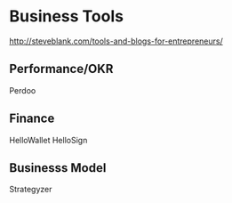 Business Tools
==============

http://steveblank.com/tools-and-blogs-for-entrepreneurs/

Performance/OKR
---------------

Perdoo

Finance
-------

HelloWallet
HelloSign

Businesss Model
---------------

Strategyzer

